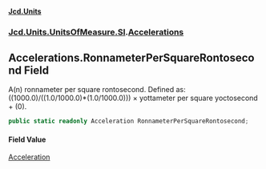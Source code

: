 #### [Jcd.Units](index.md 'index')
### [Jcd.Units.UnitsOfMeasure.SI](Jcd.Units.UnitsOfMeasure.SI.md 'Jcd.Units.UnitsOfMeasure.SI').[Accelerations](Accelerations.md 'Jcd.Units.UnitsOfMeasure.SI.Accelerations')

## Accelerations.RonnameterPerSquareRontosecond Field

A(n) ronnameter per square rontosecond. Defined as: ((1000.0)/((1.0/1000.0)*(1.0/1000.0))) × yottameter per square yoctosecond + (0).

```csharp
public static readonly Acceleration RonnameterPerSquareRontosecond;
```

#### Field Value
[Acceleration](Acceleration.md 'Jcd.Units.UnitTypes.Acceleration')